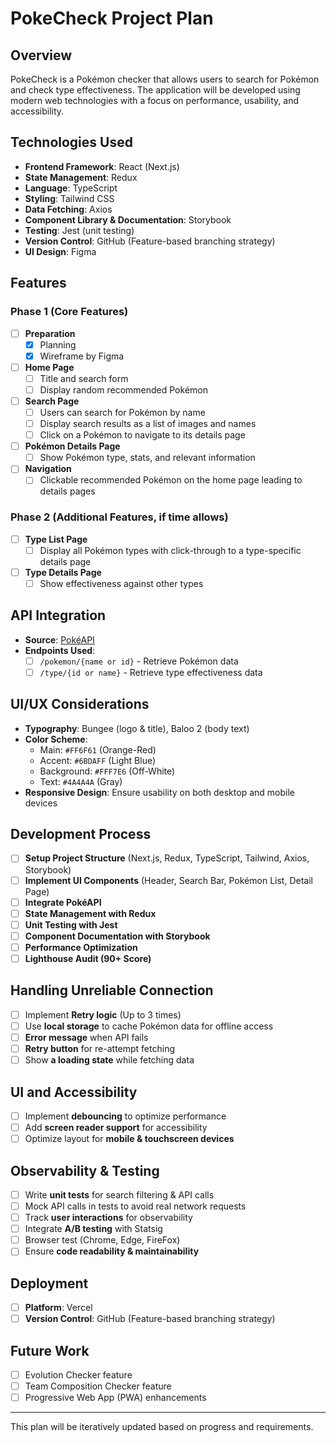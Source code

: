 # PokeCheck Project Plan

## Overview
PokeCheck is a Pokémon checker that allows users to search for Pokémon and check type effectiveness. The application will be developed using modern web technologies with a focus on performance, usability, and accessibility.

## Technologies Used
- **Frontend Framework**: React (Next.js)
- **State Management**: Redux
- **Language**: TypeScript
- **Styling**: Tailwind CSS
- **Data Fetching**: Axios
- **Component Library & Documentation**: Storybook
- **Testing**: Jest (unit testing)
- **Version Control**: GitHub (Feature-based branching strategy)
- **UI Design**: Figma

## Features
### Phase 1 (Core Features)
- [ ] **Preparation**
  - [X] Planning
  - [X] Wireframe by Figma
- [ ] **Home Page**
  - [ ] Title and search form
  - [ ] Display random recommended Pokémon
- [ ] **Search Page**
  - [ ] Users can search for Pokémon by name
  - [ ] Display search results as a list of images and names
  - [ ] Click on a Pokémon to navigate to its details page
- [ ] **Pokémon Details Page**
  - [ ] Show Pokémon type, stats, and relevant information
- [ ] **Navigation**
  - [ ] Clickable recommended Pokémon on the home page leading to details pages

### Phase 2 (Additional Features, if time allows)
- [ ] **Type List Page**
  - [ ] Display all Pokémon types with click-through to a type-specific details page
- [ ] **Type Details Page**
  - [ ] Show effectiveness against other types

## API Integration
- **Source**: [PokéAPI](https://pokeapi.co)
- **Endpoints Used**:
  - [ ] `/pokemon/{name or id}` - Retrieve Pokémon data
  - [ ] `/type/{id or name}` - Retrieve type effectiveness data

## UI/UX Considerations
- **Typography**: Bungee (logo & title), Baloo 2 (body text)
- **Color Scheme**:
  - Main: `#FF6F61` (Orange-Red)
  - Accent: `#6BDAFF` (Light Blue)
  - Background: `#FFF7E6` (Off-White)
  - Text: `#4A4A4A` (Gray)
- **Responsive Design**: Ensure usability on both desktop and mobile devices

## Development Process
- [ ] **Setup Project Structure** (Next.js, Redux, TypeScript, Tailwind, Axios, Storybook)
- [ ] **Implement UI Components** (Header, Search Bar, Pokémon List, Detail Page)
- [ ] **Integrate PokéAPI**
- [ ] **State Management with Redux**
- [ ] **Unit Testing with Jest**
- [ ] **Component Documentation with Storybook**
- [ ] **Performance Optimization**
- [ ] **Lighthouse Audit (90+ Score)**

## Handling Unreliable Connection
- [ ] Implement **Retry logic** (Up to 3 times)
- [ ] Use **local storage** to cache Pokémon data for offline access
- [ ] **Error message** when API fails
- [ ] **Retry button** for re-attempt fetching
- [ ] Show **a loading state** while fetching data

## UI and Accessibility
- [ ] Implement **debouncing** to optimize performance
- [ ] Add **screen reader support** for accessibility
- [ ] Optimize layout for **mobile & touchscreen devices**

## Observability & Testing
- [ ] Write **unit tests** for search filtering & API calls
- [ ] Mock API calls in tests to avoid real network requests
- [ ] Track **user interactions** for observability
- [ ] Integrate **A/B testing** with Statsig
- [ ] Browser test (Chrome, Edge, FireFox)
- [ ] Ensure **code readability & maintainability**

## Deployment
- [ ] **Platform**: Vercel
- [ ] **Version Control**: GitHub (Feature-based branching strategy)

## Future Work
- [ ] Evolution Checker feature
- [ ] Team Composition Checker feature
- [ ] Progressive Web App (PWA) enhancements

---

This plan will be iteratively updated based on progress and requirements.
